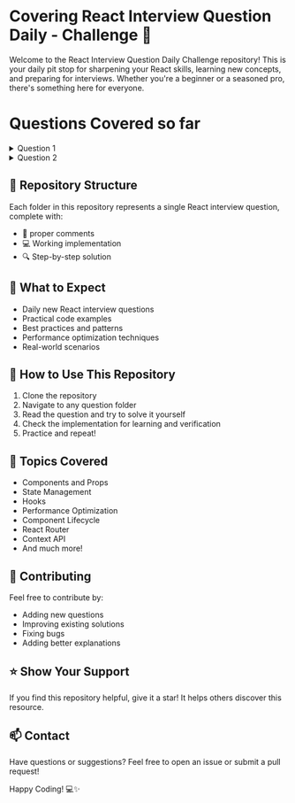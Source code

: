 # Covering React Interview Question Daily - Challenge 🎉

Welcome to the React Interview Question Daily Challenge repository! This is your daily pit stop for sharpening your React skills, learning new concepts, and preparing for interviews. Whether you're a beginner or a seasoned pro, there's something here for everyone.

# Questions Covered so far
<details>
  <summary>Question 1</summary>
  Create a `PhoneOtpForm` component with an input field for the phone number. Validate that it contains exactly 10 digits and only numbers. Show an alert if invalid. On valid input, display `"OTP sent to {phoneNumber}"`.

  Create an `InputOtp` component with 6 input fields. Each field should allow only one digit. Automatically move to the next field after entering a digit. Pressing Backspace should move to the previous field if empty. Clicking an empty field should move the cursor to the first empty input.

  When all 6 digits are entered, automatically submit the OTP and log it as `console.log("Logged in successfully", otp)`. Add a Submit OTP button for manual submission.
</details>
<details>
  <summary>Question 2</summary>
    create a  progress bar component that takes a value prop and displays a progress bar with the value
    the progress bar should be animated and the value should be displayed in the center of the progress bar
    the progress bar should be responsive and the value should be displayed in the center of the progress bar
</details>

## 📁 Repository Structure

Each folder in this repository represents a single React interview question, complete with:

- 📝 proper comments
- 💻 Working implementation
- 🔍 Step-by-step solution

## 🎯 What to Expect

- Daily new React interview questions
- Practical code examples
- Best practices and patterns
- Performance optimization techniques
- Real-world scenarios

## 🚀 How to Use This Repository

1. Clone the repository
2. Navigate to any question folder
3. Read the question and try to solve it yourself
4. Check the implementation for learning and verification
5. Practice and repeat!

## 📌 Topics Covered

- Components and Props
- State Management
- Hooks
- Performance Optimization
- Component Lifecycle
- React Router
- Context API
- And much more!

## 🤝 Contributing

Feel free to contribute by:

- Adding new questions
- Improving existing solutions
- Fixing bugs
- Adding better explanations

## ⭐ Show Your Support

If you find this repository helpful, give it a star! It helps others discover this resource.

## 📫 Contact

Have questions or suggestions? Feel free to open an issue or submit a pull request!

Happy Coding! 💻✨
